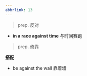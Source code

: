 ```yaml
---
abbrlink: 13
---
```

> prep. 反对

- **in a race against time** 与时间赛跑

> prep. 倚靠

**搭配**
- be against the wall 靠着墙

